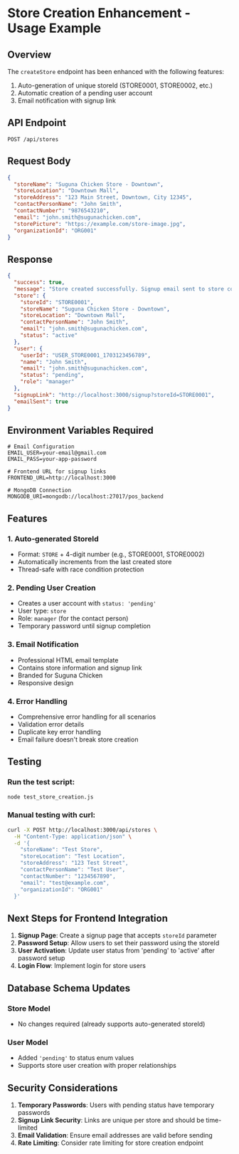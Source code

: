 # Store Creation Enhancement - Usage Example

## Overview
The `createStore` endpoint has been enhanced with the following features:
1. Auto-generation of unique storeId (STORE0001, STORE0002, etc.)
2. Automatic creation of a pending user account
3. Email notification with signup link

## API Endpoint
```
POST /api/stores
```

## Request Body
```json
{
  "storeName": "Suguna Chicken Store - Downtown",
  "storeLocation": "Downtown Mall",
  "storeAddress": "123 Main Street, Downtown, City 12345",
  "contactPersonName": "John Smith",
  "contactNumber": "9876543210",
  "email": "john.smith@sugunachicken.com",
  "storePicture": "https://example.com/store-image.jpg",
  "organizationId": "ORG001"
}
```

## Response
```json
{
  "success": true,
  "message": "Store created successfully. Signup email sent to store contact.",
  "store": {
    "storeId": "STORE0001",
    "storeName": "Suguna Chicken Store - Downtown",
    "storeLocation": "Downtown Mall",
    "contactPersonName": "John Smith",
    "email": "john.smith@sugunachicken.com",
    "status": "active"
  },
  "user": {
    "userId": "USER_STORE0001_1703123456789",
    "name": "John Smith",
    "email": "john.smith@sugunachicken.com",
    "status": "pending",
    "role": "manager"
  },
  "signupLink": "http://localhost:3000/signup?storeId=STORE0001",
  "emailSent": true
}
```

## Environment Variables Required
```env
# Email Configuration
EMAIL_USER=your-email@gmail.com
EMAIL_PASS=your-app-password

# Frontend URL for signup links
FRONTEND_URL=http://localhost:3000

# MongoDB Connection
MONGODB_URI=mongodb://localhost:27017/pos_backend
```

## Features

### 1. Auto-generated StoreId
- Format: `STORE` + 4-digit number (e.g., STORE0001, STORE0002)
- Automatically increments from the last created store
- Thread-safe with race condition protection

### 2. Pending User Creation
- Creates a user account with `status: 'pending'`
- User type: `store`
- Role: `manager` (for the contact person)
- Temporary password until signup completion

### 3. Email Notification
- Professional HTML email template
- Contains store information and signup link
- Branded for Suguna Chicken
- Responsive design

### 4. Error Handling
- Comprehensive error handling for all scenarios
- Validation error details
- Duplicate key error handling
- Email failure doesn't break store creation

## Testing

### Run the test script:
```bash
node test_store_creation.js
```

### Manual testing with curl:
```bash
curl -X POST http://localhost:3000/api/stores \
  -H "Content-Type: application/json" \
  -d '{
    "storeName": "Test Store",
    "storeLocation": "Test Location",
    "storeAddress": "123 Test Street",
    "contactPersonName": "Test User",
    "contactNumber": "1234567890",
    "email": "test@example.com",
    "organizationId": "ORG001"
  }'
```

## Next Steps for Frontend Integration

1. **Signup Page**: Create a signup page that accepts `storeId` parameter
2. **Password Setup**: Allow users to set their password using the storeId
3. **User Activation**: Update user status from 'pending' to 'active' after password setup
4. **Login Flow**: Implement login for store users

## Database Schema Updates

### Store Model
- No changes required (already supports auto-generated storeId)

### User Model
- Added `'pending'` to status enum values
- Supports store user creation with proper relationships

## Security Considerations

1. **Temporary Passwords**: Users with pending status have temporary passwords
2. **Signup Link Security**: Links are unique per store and should be time-limited
3. **Email Validation**: Ensure email addresses are valid before sending
4. **Rate Limiting**: Consider rate limiting for store creation endpoint
